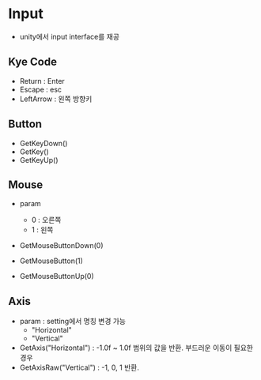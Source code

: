 # Input

- unity에서 input interface를 재공

## Kye Code
- Return : Enter
- Escape : esc
- LeftArrow : 왼쪽 방향키

## Button
- GetKeyDown()
- GetKey()
- GetKeyUp()

## Mouse
- param
    - 0 : 오른쪽
    - 1 : 왼쪽

- GetMouseButtonDown(0)
- GetMouseButton(1)
- GetMouseButtonUp(0)

## Axis
- param : setting에서 명칭 변경 가능
    - "Horizontal"
    - "Vertical"
- GetAxis("Horizontal") : -1.0f ~ 1.0f 범위의 값을 반환. 부드러운 이동이 필요한 경우
- GetAxisRaw("Vertical") : -1, 0, 1 반환.